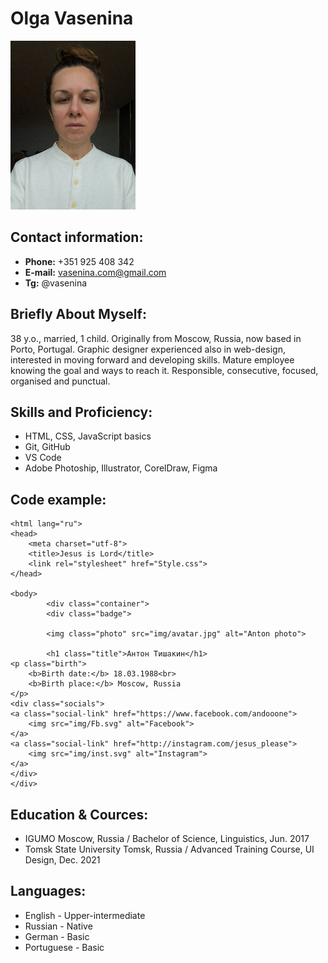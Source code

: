 # Olga Vasenina
![woman](https://github.com/ovasenina/rsschool-cv/blob/47ff775a8df13c9d3d09b5a693866d7046d3c7ce/Olga-CV.JPEG)
## Contact information:
+ **Phone:** +351 925 408 342
+ **E-mail:** vasenina.com@gmail.com
+ **Tg:** @vasenina
## Briefly About Myself:
38 y.o., married, 1 child. Originally from Moscow, Russia, now based in Porto, Portugal.
Graphic designer experienced also in web-design, interested in moving forward and developing skills.
Mature employee knowing the goal and ways to reach it. Responsible, consecutive, focused, organised and punctual.
## Skills and Proficiency:
+ HTML, CSS, JavaScript basics
+ Git, GitHub
+ VS Code
+ Adobe Photoship, Illustrator, CorelDraw, Figma
## Code example:
```<!DOCTYPE html>
<html lang="ru">
<head>
    <meta charset="utf-8">
    <title>Jesus is Lord</title>
    <link rel="stylesheet" href="Style.css">
</head>

<body>
        <div class="container">
        <div class="badge">

        <img class="photo" src="img/avatar.jpg" alt="Anton photo">

        <h1 class="title">Антон Тишакин</h1>
<p class="birth">
    <b>Birth date:</b> 18.03.1988<br>
    <b>Birth place:</b> Moscow, Russia
</p>
<div class="socials">
<a class="social-link" href="https://www.facebook.com/andooone">
    <img src="img/Fb.svg" alt="Facebook">
</a>
<a class="social-link" href="http://instagram.com/jesus_please">
    <img src="img/inst.svg" alt="Instagram">
</a>
</div>
</div>
```
## Education & Cources:
+ IGUMO Moscow, Russia / Bachelor of Science, Linguistics, Jun. 2017
+ Tomsk State University Tomsk, Russia / Advanced Training Course, UI Design, Dec. 2021
## Languages:
+ English - Upper-intermediate
+ Russian - Native
+ German - Basic
+ Portuguese - Basic